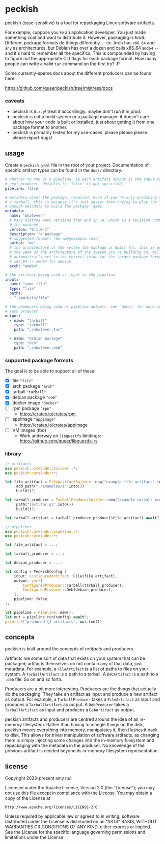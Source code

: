 # peckish

peckish (case-sensitive) is a tool for repackaging Linux software artifacts.

For example, suppose you're an application developer. You just made something
cool and want to distribute it. However, packaging is *hard*. Different package
formats do things differently -- ex. Arch has `x86_64` and `any` as architectures,
but Debian has over a dozen and calls x86_64 `amd64` -- and it's hard to
remember all the specifics. This is compounded by having to figure out the
appropriate CLI flags for each package format. How many people can write a
valid `tar` command on the first try? :P

Some currently-sparse docs about the different producers can be found here:

https://github.com/queer/peckish/tree/mistress/docs

### caveats

- peckish is `0.x.y`! treat it accordingly. maybe don't run it in prod.
- peckish is not a build system or a package manager. it doesn't care about how
  your code is built or installed, just about getting it from one package
  format to another.
- peckish is primarily tested for my use-cases. please please please please
  report bugs!


## usage

Create a `peckish.yaml` file in the root of your project. Documentation of
specific artifact types can be found in the `docs/` directory.

```yaml
# whether to run as a pipeline, ie each artifact output is the input to the
# next producer. defaults to `false` if not specified.
pipeline: false

# metadata about the package. required, even if you're only producing a file or
# a tarball. this is because it's just easier than trying to play the "is there
# enough metadata to build the package" game.
metadata:
  name: "whatever"
  # many distros want versions that end in -#, which is a revision number for
  # the package.
  version: "0.1.0-1"
  description: "a package"
  # suggested format: "me <me@example.com>"
  author: "me"
  # the architecture of the system the package is built for. this is usually
  # the same as the architecture of the system you're building on. will be
  # automatically set to the correct value for the target package format, ex.
  # x86_64 -> amd64 for debian.
  arch: "amd64"

# the artifact being used as input to the pipeline.
input:
  name: "some file"
  type: "file"
  paths:
  - "./path/to/file"

# the producers being used as pipeline outputs. see `docs/` for more info about
# each producer.
output:
  - name: "tarball"
    type: "tarball"
    path: "./whatever.tar"

  - name: "debian package"
    type: "deb"
    path: "./whatever.deb"
```

### supported package formats

The goal is to be able to support all of these!

- [x] file `"file"`
- [x] arch package `"arch"`
- [x] tarball `"tarball"`
- [x] debian package `"deb"`
- [x] docker image `"docker"`
- [ ] rpm package `"rpm"`
  - https://crates.io/crates/rpm
- [ ] appimage `"appimage"`
  - https://crates.io/crates/appimage
- [ ] VM images (tbd)
  - Work underway on `libguestfs` bindings: https://github.com/queer/libguestfs-rs

### library

```rust
// artifacts
use peckish::prelude::builder::*;
use peckish::prelude::*;

let file_artifact = FileArtifactBuilder::new("example file artifact".into())
    .add_path("./examples/a".into())
    .build()?;

let tarball_producer = TarballProducerBuilder::new("example tarball producer".into())
    .path("test.tar.gz".into())
    .build()?;

let tarball_artifact = tarball_producer.produce(&file_artifact).await?;

// pipelines
use peckish::prelude::pipeline::*;
use peckish::prelude::*;

let file_artifact = ...;

let tarball_producer = ...;

let debian_producer = ...;

let config = PeckishConfig {
    input: ConfiguredArtifact::File(file_artifact),
    output: vec![
        ConfiguredProducer::Tarball(tarball_producer),
        ConfiguredProducer::Deb(debian_producer),
    ],
    pipeline: false,
};

let pipeline = Pipeline::new();
let out = pipeline.run(config).await?;
println!("produced {} artifacts", out.len());
```

## concepts

peckish is built around the concepts of *artifacts* and *producers*.

Artifacts are some sort of data that exists on your system that can be
packaged; artifacts themselves do not contain any of that data, just metadata.
For example, a `FileArtifact` is a list of paths to files on your system. A
`TarballArtifact` is a path to a tarball. A `DebArtifact` is a path to a
`.deb` file. So on and so forth.

Producers are a bit more interesting. Producers are the things that actually
do the packaging. They take an artifact as input and produce a new artifact
as output. For example, a `TarballProducer` takes a `FileArtifact` as input
and produces a `TarballArtifact` as output. A `DebProducer` takes a
`TarballArtifact` as input and produces a `DebArtifact` as output.

peckish artifacts and producers are centred around the idea of an in-memory
filesystem. Rather than having to mangle things on the disk, peckish moves
everything into memory, manipulates it, then flushes it back to disk. This
allows for trivial manipulation of software artifacts, as changing them is
simply injecting some changes into the in-memory filesystem and repackaging
with the metadata in the producer. No knowledge of the previous artifact is
needed beyond its in-memory filesystem representation.

## license

Copyright 2023-present amy null

Licensed under the Apache License, Version 2.0 (the "License");
you may not use this file except in compliance with the License.
You may obtain a copy of the License at

    http://www.apache.org/licenses/LICENSE-2.0

Unless required by applicable law or agreed to in writing, software
distributed under the License is distributed on an "AS IS" BASIS,
WITHOUT WARRANTIES OR CONDITIONS OF ANY KIND, either express or implied.
See the License for the specific language governing permissions and
limitations under the License.
